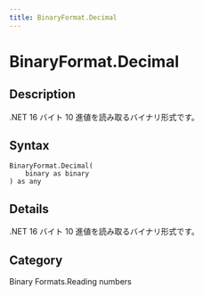 ```yaml
---
title: BinaryFormat.Decimal
---
```


# BinaryFormat.Decimal


## Description

.NET 16 バイト 10 進値を読み取るバイナリ形式です。


## Syntax

```powerquery
BinaryFormat.Decimal(
    binary as binary
) as any
```


## Details

.NET 16 バイト 10 進値を読み取るバイナリ形式です。



## Category
Binary Formats.Reading numbers
